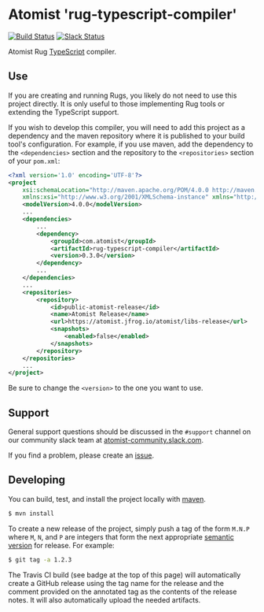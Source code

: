 # Atomist 'rug-typescript-compiler'

[![Build Status](https://travis-ci.org/atomist/rug-typescript-compiler.svg?branch=master)](https://travis-ci.org/atomist/rug-typescript-compiler)
[![Slack Status](https://join.atomist.com/badge.svg)](https://join.atomist.com/)

Atomist Rug [TypeScript][ts] compiler.

[ts]: https://www.typescriptlang.org/

## Use

If you are creating and running Rugs, you likely do not need to use
this project directly.  It is only useful to those implementing Rug
tools or extending the TypeScript support.

If you wish to develop this compiler, you will need to add this
project as a dependency and the maven repository where it is published
to your build tool's configuration.  For example, if you use maven,
add the dependency to the `<dependencies>` section and the repository
to the `<repositories>` section of your `pom.xml`:

```xml
<?xml version='1.0' encoding='UTF-8'?>
<project
	xsi:schemaLocation="http://maven.apache.org/POM/4.0.0 http://maven.apache.org/xsd/maven-4.0.0.xsd"
	xmlns:xsi="http://www.w3.org/2001/XMLSchema-instance" xmlns="http://maven.apache.org/POM/4.0.0">
	<modelVersion>4.0.0</modelVersion>
    ...
    <dependencies>
        ...
        <dependency>
            <groupId>com.atomist</groupId>
            <artifactId>rug-typescript-compiler</artifactId>
            <version>0.3.0</version>
        </dependency>
        ...
	</dependencies>
    ...
	<repositories>
		<repository>
			<id>public-atomist-release</id>
			<name>Atomist Release</name>
			<url>https://atomist.jfrog.io/atomist/libs-release</url>
			<snapshots>
				<enabled>false</enabled>
			</snapshots>
		</repository>
	</repositories>
    ...
</project>
```

Be sure to change the `<version>` to the one you want to use.

## Support

General support questions should be discussed in the `#support`
channel on our community slack team
at [atomist-community.slack.com](https://join.atomist.com).

If you find a problem, please create an [issue][].

[issue]: https://github.com/atomist/rug-typescript-compiler/issues

## Developing

You can build, test, and install the project locally with [maven][].

[maven]: https://maven.apache.org/

```sh
$ mvn install
```

To create a new release of the project, simply push a tag of the form
`M.N.P` where `M`, `N`, and `P` are integers that form the next
appropriate [semantic version][semver] for release.  For example:

```sh
$ git tag -a 1.2.3
```

The Travis CI build (see badge at the top of this page) will
automatically create a GitHub release using the tag name for the
release and the comment provided on the annotated tag as the contents
of the release notes.  It will also automatically upload the needed
artifacts.

[semver]: http://semver.org
